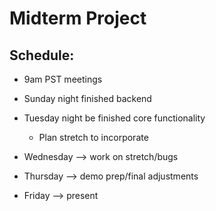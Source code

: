 # Midterm Project

## Schedule: 

* 9am PST meetings

* Sunday night finished backend

* Tuesday night be finished core functionality

  * Plan stretch to incorporate

* Wednesday --> work on stretch/bugs

* Thursday --> demo prep/final adjustments

* Friday --> present
